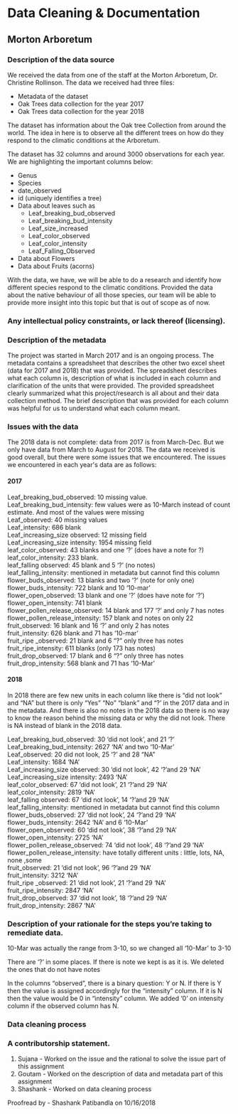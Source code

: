# Data Cleaning & Documentation 
## Morton Arboretum 
### Description of the data source 
We received the data from one of the staff at the Morton Arboretum, Dr. Christine Rollinson. The data we received had three files:   
 - Metadata of the dataset  
 - Oak Trees data collection for the year 2017  
 - Oak Trees data collection for the year 2018  
  
The dataset has information about the Oak tree Collection from around the world. The idea in here is to observe all the different trees on how do they respond to the climatic conditions at the Arboretum.  

The dataset has 32 columns and around 3000 observations for each year. We are highlighting the important columns below:
 - Genus  
 - Species  
 - date_observed  
 - id (uniquely identifies a tree)  
 - Data about leaves such as  
 	- Leaf_breaking_bud_observed
	- Leaf_breaking_bud_intensity
	- Leaf_size_increased
 	- Leaf_color_observed
	- Leaf_color_intensity
	- Leaf_Falling_Observed
  - Data about Flowers	
  - Data about Fruits (acorns)

  
With the data, we have, we will be able to do a research and identify how different species respond to the climatic conditions. Provided the data about the native behaviour of all those species, our team will be able to provide more insight into this topic but that is out of scope as of now.
  
  
        





### Any intellectual policy constraints, or lack thereof (licensing). 

### Description of the metadata
The project was started in March 2017 and is an ongoing process. The metadata contains a spreadsheet that describes the other two excel sheet (data for 2017 and 2018) that was provided. The spreadsheet describes what each column is, description of what is included in each column and clarification of the units that were provided. The provided spreadsheet clearly summarized what this project/research is all about and their data collection method. The brief description that was provided for each column was helpful for us to understand what each column meant. 

### Issues with the data
The 2018 data is not complete: data from 2017 is from March-Dec. But we only have data from March to August for 2018. The data we received is good overall, but there were some issues that we encountered. The issues we encountered in each year's data are as follows:   
#### 2017  
Leaf_breaking_bud_observed: 10 missing value.   
Leaf_breaking_bud_intensity: few values were as 10-March instead of count estimate. And most of the values were missing  
Leaf_observed: 40 missing values  
Leaf_intensity: 686 blank   
Leaf_increasing_size observed: 12 missing field  
Leaf_increasing_size intensity: 1954 missing field  
leaf_color_observed: 43 blanks and one ‘?’ (does have a note for ?)  
leaf_color_intensity: 233 blank.   
leaf_falling observed: 45 blank and 5 ‘?’ (no notes)  
leaf_falling_intensity: mentioned in metadata but cannot find this column  
flower_buds_observed: 13 blanks and two ‘?’ (note for only one)  
flower_buds_intensity: 722 blank and 10 ‘10-mar’  
flower_open_observed: 13 blank and one ‘?’ (does have  note for ‘?’)  
flower_open_intensity: 741 blank  
flower_pollen_release_observed: 14 blank and 177 ‘?’ and only 7 has notes  
flower_pollen_release_intensity: 157 blank and notes on only 22  
fruit_observed: 16 blank and 16 ‘?’ and only 2 has notes  
fruit_intensity: 626 blank and 71 has ‘10-mar’  
fruit_ripe _observed: 21 blank and 6 “?” only three has notes  
fruit_ripe_intensity: 611 blanks (only 173 has notes)  
fruit_drop_observed: 17 blank and 6 “?” only three has notes  
fruit_drop_intensity: 568 blank and 71 has ‘10-Mar’  
	
#### 2018  
In 2018 there are few new units in each column like there is “did not look” and “NA” but there is only “Yes” “No” “blank” and “?’ in the 2017 data and in the metadata. And there is also no notes in the 2018 data so there is no way to know the reason behind the missing data or why the did not look. There is NA instead of blank in the 2018 data. 

Leaf_breaking_bud_observed: 30 ‘did not look’, and 21 ‘?’  
Leaf_breaking_bud_intensity: 2627 ‘NA’ and two ‘10-Mar’  
Leaf_observed: 20 did not look,  25 ‘?’ and 28 “NA”  
Leaf_intensity: 1684 ‘NA’  
Leaf_increasing_size observed: 30 ‘did not look’, 42 ‘?’and 29 ‘NA’  
Leaf_increasing_size intensity: 2493 ‘NA’  
leaf_color_observed: 67 ‘did not look’, 21 ‘?’and 29 ‘NA’  
leaf_color_intensity: 2819 ‘NA’  
leaf_falling observed: 67 ‘did not look’, 14 ‘?’and 29 ‘NA’  
leaf_falling_intensity: mentioned in metadata but cannot find this column  
flower_buds_observed: 27 ‘did not look’, 24 ‘?’and 29 ‘NA’  
flower_buds_intensity: 2642 ‘NA’ and 6 ‘10-Mar’  
flower_open_observed: 60 ‘did not look’, 38 ‘?’and 29 ‘NA’  
flower_open_intensity: 2725 ‘NA’  
flower_pollen_release_observed: 74 ‘did not look’, 48 ‘?’and 29 ‘NA’  
flower_pollen_release_intensity: have totally different units : little, lots, NA, none ,some   
fruit_observed: 21 ‘did not look’, 96 ‘?’and 29 ‘NA’  
fruit_intensity: 3212 ‘NA’   
fruit_ripe _observed: 21 ‘did not look’, 21 ‘?’and 29 ‘NA’  
fruit_ripe_intensity: 2847 ‘NA’  
fruit_drop_observed: 37 ‘did not look’, 18 ‘?’and 29 ‘NA’  
fruit_drop_intensity: 2867 ‘NA’  

### Description of your rationale for the steps you’re taking to remediate data. 
10-Mar was actually the range from 3-10, so we changed all ‘10-Mar’ to 3-10   

There are ‘?’ in some places. If there is note we kept is as it is. We deleted the ones that do not have notes    

In the columns “observed”, there is a binary question: Y or N. If there is Y then the value is assigned accordingly for the “intensity” column.  If it is N then the value would be 0 in “intensity” column.  We added ‘0’ on intensity column if the observed column has N.  


### Data cleaning process 


### A contributorship statement.  
1. Sujana - Worked on the issue and the rational to solve the issue part of this assignment  
2. Goutam - Worked on the description of data and metadata part of this assignment  
3. Shashank - Worked on data cleaning process  

Proofread by - Shashank Patibandla on 10/16/2018












